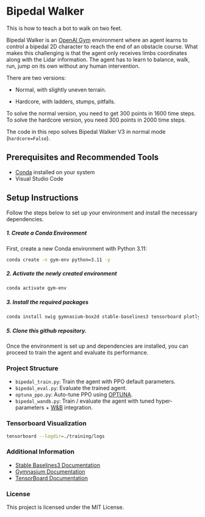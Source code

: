 # Bipedal Walker

This is how to teach a bot to walk on two feet.

Bipedal Walker is an [OpenAI Gym](https://gymnasium.farama.org/environments/box2d/bipedal_walker/) environment where an agent learns to control a bipedal 2D character to reach the end of an obstacle course. What makes this challenging is that the agent only receives limbs coordinates along with the Lidar information. The agent has to learn to balance, walk, run, jump on its own without any human intervention.

There are two versions:

- Normal, with slightly uneven terrain.

- Hardcore, with ladders, stumps, pitfalls.

To solve the normal version, you need to get 300 points in 1600 time steps. To solve the hardcore version, you need 300 points in 2000 time steps.

The code in this repo solves Bipedal Walker V3 in normal mode (`hardcore=False`).

## Prerequisites and Recommended Tools

- [Conda](https://conda.io/projects/conda/en/latest/user-guide/install/index.html) installed on your system
- Visual Studio Code

## Setup Instructions

Follow the steps below to set up your environment and install the necessary dependencies.

##### 1. Create a Conda Environment

First, create a new Conda environment with Python 3.11:

```sh
conda create -n gym-env python=3.11 -y
```

##### 2.  Activate the newly created environment
```sh
conda activate gym-env
```

##### 3.  Install the required packages
```sh
conda install swig gymnasium-box2d stable-baselines3 tensorboard plotly scikit-learn optuna -y
```


##### 5. Clone this github repository.

Once the environment is set up and dependencies are installed, you can proceed to train the agent and evaluate its performance.

### Project Structure
- `bipedal_train.py`: Train the agent with PPO default parameters.
- `bipedal_eval.py`: Evaluate the trained agent.
- `optuna_ppo.py`: Auto-tune PPO using [OPTUNA](https://optuna.org/).
- `bipedal_wandb.py`: Train / evaluate the agent with tuned hyper-parameters + [W&B](https://wandb.ai/) integration.



### Tensorboard Visualization

```sh
tensorboard --logdir=./training/logs
```

### Additional Information
- [Stable Baselines3 Documentation](https://stable-baselines3.readthedocs.io/en/master/)
- [Gymnasium Documentation](https://gymnasium.farama.org/)
- [TensorBoard Documentation](https://www.tensorflow.org/tensorboard/get_started)

### License

This project is licensed under the MIT License.